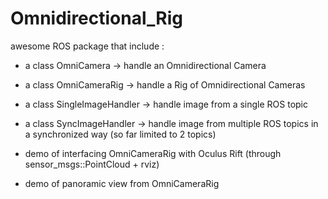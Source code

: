 Omnidirectional_Rig
====================

awesome ROS package that include :

  - a class OmniCamera -> handle an Omnidirectional Camera
  - a class OmniCameraRig -> handle a Rig of Omnidirectional Cameras
  - a class SingleImageHandler -> handle image from a single ROS topic
  - a class SyncImageHandler -> handle image from multiple ROS topics in a synchronized way (so far limited to 2 topics)

  - demo of interfacing OmniCameraRig with Oculus Rift (through sensor_msgs::PointCloud + rviz)
  - demo of panoramic view from OmniCameraRig


